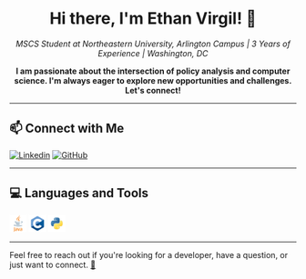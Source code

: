 <div align="center">

# Hi there, I'm Ethan Virgil! :wave:

_MSCS Student at Northeastern University, Arlington Campus | 3 Years of Experience | Washington, DC_

**I am passionate about the intersection of policy analysis and computer science. I'm always eager to explore new opportunities and challenges. Let's connect!**

</div>

---

## :mailbox: Connect with Me

[![Linkedin](https://img.shields.io/badge/-LinkedIn-0077B5?style=flat&logo=Linkedin&logoColor=white)](https://www.linkedin.com/in/ethan-virgil/)
[![GitHub](https://img.shields.io/badge/-GitHub-181717?style=flat&logo=github)](https://github.com/E-Virgil)

---

## :computer: Languages and Tools

<code><img height="30" src="https://raw.githubusercontent.com/github/explore/main/topics/java/java.png"></code>
<code><img height="30" src="https://raw.githubusercontent.com/github/explore/main/topics/c/c.png"></code>
<code><img height="30" src="https://raw.githubusercontent.com/github/explore/main/topics/python/python.png"></code>

---

Feel free to reach out if you're looking for a developer, have a question, or just want to connect. [📧](mailto:virgil.e@northeastern.edu)
